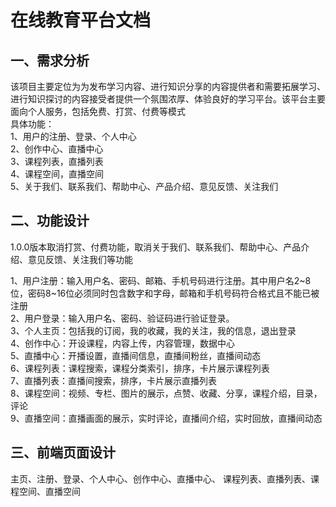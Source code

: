 # 在线教育平台文档

## 一、需求分析

该项目主要定位为为发布学习内容、进行知识分享的内容提供者和需要拓展学习、进行知识探讨的内容接受者提供一个氛围浓厚、体验良好的学习平台。该平台主要面向个人服务，包括免费、打赏、付费等模式  
具体功能：  
1、用户的注册、登录、个人中心  
2、创作中心、直播中心  
3、课程列表，直播列表  
4、课程空间，直播空间  
5、关于我们、联系我们、帮助中心、产品介绍、意见反馈、关注我们  



## 二、功能设计

1.0.0版本取消打赏、付费功能，取消关于我们、联系我们、帮助中心、产品介绍、意见反馈、关注我们等功能  

1、用户注册：输入用户名、密码、邮箱、手机号码进行注册。其中用户名2~8位，密码8~16位必须同时包含数字和字母，邮箱和手机号码符合格式且不能已被注册  
2、用户登录：输入用户名、密码、验证码进行验证登录。  
3、个人主页：包括我的订阅，我的收藏，我的关注，我的信息，退出登录  
4、创作中心：开设课程，内容上传，内容管理，数据中心  
5、直播中心：开播设置，直播间信息，直播间粉丝，直播间动态  
6、课程列表：课程搜索，课程分类索引，排序，卡片展示课程列表  
7、直播列表：直播间搜索，排序，卡片展示直播列表  
8、课程空间：视频、专栏、图片的展示，点赞、收藏、分享，课程介绍，目录，评论  
9、直播空间：直播画面的展示，实时评论，直播间介绍，实时回放，直播间动态  

## 三、前端页面设计

主页、注册、登录、个人中心、创作中心、直播中心、 课程列表、直播列表、课程空间、直播空间  



